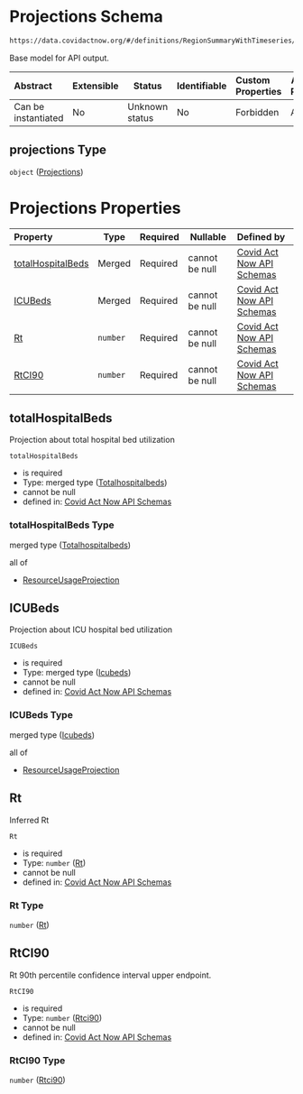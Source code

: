 # Projections Schema

```txt
https://data.covidactnow.org/#/definitions/RegionSummaryWithTimeseries/properties/projections
```

Base model for API output.


| Abstract            | Extensible | Status         | Identifiable | Custom Properties | Additional Properties | Access Restrictions | Defined In                                                   |
| :------------------ | ---------- | -------------- | ------------ | :---------------- | --------------------- | ------------------- | ------------------------------------------------------------ |
| Can be instantiated | No         | Unknown status | No           | Forbidden         | Allowed               | none                | [schemas.json\*](../out/schemas.json "open original schema") |

## projections Type

`object` ([Projections](schemas-definitions-projections.md))

# Projections Properties

| Property                                | Type     | Required | Nullable       | Defined by                                                                                                                                                                              |
| :-------------------------------------- | -------- | -------- | -------------- | :-------------------------------------------------------------------------------------------------------------------------------------------------------------------------------------- |
| [totalHospitalBeds](#totalHospitalBeds) | Merged   | Required | cannot be null | [Covid Act Now API Schemas](schemas-definitions-projections-properties-totalhospitalbeds.md "https&#x3A;//data.covidactnow.org/#/definitions/Projections/properties/totalHospitalBeds") |
| [ICUBeds](#ICUBeds)                     | Merged   | Required | cannot be null | [Covid Act Now API Schemas](schemas-definitions-projections-properties-icubeds.md "https&#x3A;//data.covidactnow.org/#/definitions/Projections/properties/ICUBeds")                     |
| [Rt](#Rt)                               | `number` | Required | cannot be null | [Covid Act Now API Schemas](schemas-definitions-projections-properties-rt.md "https&#x3A;//data.covidactnow.org/#/definitions/Projections/properties/Rt")                               |
| [RtCI90](#RtCI90)                       | `number` | Required | cannot be null | [Covid Act Now API Schemas](schemas-definitions-projections-properties-rtci90.md "https&#x3A;//data.covidactnow.org/#/definitions/Projections/properties/RtCI90")                       |

## totalHospitalBeds

Projection about total hospital bed utilization


`totalHospitalBeds`

-   is required
-   Type: merged type ([Totalhospitalbeds](schemas-definitions-projections-properties-totalhospitalbeds.md))
-   cannot be null
-   defined in: [Covid Act Now API Schemas](schemas-definitions-projections-properties-totalhospitalbeds.md "https&#x3A;//data.covidactnow.org/#/definitions/Projections/properties/totalHospitalBeds")

### totalHospitalBeds Type

merged type ([Totalhospitalbeds](schemas-definitions-projections-properties-totalhospitalbeds.md))

all of

-   [ResourceUsageProjection](schemas-definitions-resourceusageprojection.md "check type definition")

## ICUBeds

Projection about ICU hospital bed utilization


`ICUBeds`

-   is required
-   Type: merged type ([Icubeds](schemas-definitions-projections-properties-icubeds.md))
-   cannot be null
-   defined in: [Covid Act Now API Schemas](schemas-definitions-projections-properties-icubeds.md "https&#x3A;//data.covidactnow.org/#/definitions/Projections/properties/ICUBeds")

### ICUBeds Type

merged type ([Icubeds](schemas-definitions-projections-properties-icubeds.md))

all of

-   [ResourceUsageProjection](schemas-definitions-resourceusageprojection.md "check type definition")

## Rt

Inferred Rt


`Rt`

-   is required
-   Type: `number` ([Rt](schemas-definitions-projections-properties-rt.md))
-   cannot be null
-   defined in: [Covid Act Now API Schemas](schemas-definitions-projections-properties-rt.md "https&#x3A;//data.covidactnow.org/#/definitions/Projections/properties/Rt")

### Rt Type

`number` ([Rt](schemas-definitions-projections-properties-rt.md))

## RtCI90

Rt 90th percentile confidence interval upper endpoint.


`RtCI90`

-   is required
-   Type: `number` ([Rtci90](schemas-definitions-projections-properties-rtci90.md))
-   cannot be null
-   defined in: [Covid Act Now API Schemas](schemas-definitions-projections-properties-rtci90.md "https&#x3A;//data.covidactnow.org/#/definitions/Projections/properties/RtCI90")

### RtCI90 Type

`number` ([Rtci90](schemas-definitions-projections-properties-rtci90.md))
